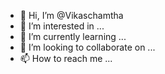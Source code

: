 - 👋 Hi, I’m @Vikaschamtha
- 👀 I’m interested in ...
- 🌱 I’m currently learning ...
- 💞️ I’m looking to collaborate on ...
- 📫 How to reach me ...

<!---
Vikaschamtha/Vikaschamtha is a ✨ special ✨ repository because its `README.md` (this file) appears on your GitHub profile.
You can click the Preview link to take a look at your changes.
--->
